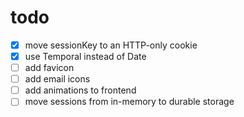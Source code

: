 # todo

- [x] move sessionKey to an HTTP-only cookie
- [x] use Temporal instead of Date
- [ ] add favicon
- [ ] add email icons
- [ ] add animations to frontend
- [ ] move sessions from in-memory to durable storage
